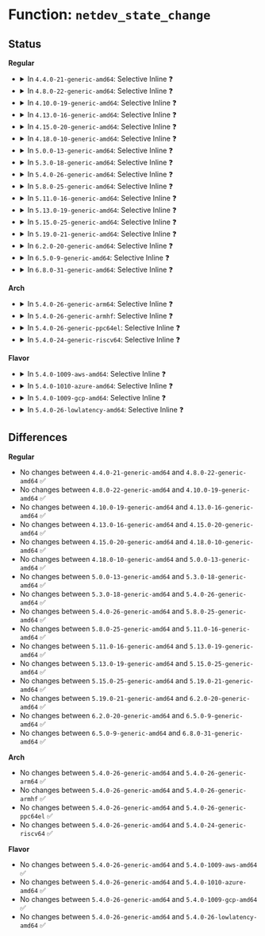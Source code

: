 # Function: <code>netdev_state_change</code>

## Status
<b>Regular</b>
<ul>
<li>
<details>
<summary>In <code>4.4.0-21-generic-amd64</code>: Selective Inline ❓</summary>

```c
void netdev_state_change(struct net_device * dev)
```

```json
{
  "name": "netdev_state_change",
  "collision_type": "Unique Global",
  "inline_type": "Selective",
  "funcs": [
    {
      "addr": 18446744071586278752,
      "name": "netdev_state_change",
      "external": true,
      "loc": "net/core/dev.c:1275",
      "file": "net/core/dev.c",
      "inline": "not declared, inlined",
      "caller_inline": [],
      "caller_func": [
        "net/core/rtnetlink.c:set_operstate",
        "net/core/rtnetlink.c:do_setlink",
        "net/core/link_watch.c:linkwatch_do_dev"
      ]
    }
  ],
  "symbols": [
    {
      "addr": 18446744071586278752,
      "name": "netdev_state_change",
      "section": ".text",
      "bind": "STB_GLOBAL",
      "size": 112
    }
  ]
}
```
</details>
</li>
<li>
<details>
<summary>In <code>4.8.0-22-generic-amd64</code>: Selective Inline ❓</summary>

```c
void netdev_state_change(struct net_device * dev)
```

```json
{
  "name": "netdev_state_change",
  "collision_type": "Unique Global",
  "inline_type": "Selective",
  "funcs": [
    {
      "addr": 18446744071586704688,
      "name": "netdev_state_change",
      "external": true,
      "loc": "net/core/dev.c:1279",
      "file": "net/core/dev.c",
      "inline": "not declared, inlined",
      "caller_inline": [],
      "caller_func": [
        "net/core/rtnetlink.c:do_setlink",
        "net/core/rtnetlink.c:set_operstate",
        "net/core/link_watch.c:linkwatch_do_dev"
      ]
    }
  ],
  "symbols": [
    {
      "addr": 18446744071586704688,
      "name": "netdev_state_change",
      "section": ".text",
      "bind": "STB_GLOBAL",
      "size": 112
    }
  ]
}
```
</details>
</li>
<li>
<details>
<summary>In <code>4.10.0-19-generic-amd64</code>: Selective Inline ❓</summary>

```c
void netdev_state_change(struct net_device * dev)
```

```json
{
  "name": "netdev_state_change",
  "collision_type": "Unique Global",
  "inline_type": "Selective",
  "funcs": [
    {
      "addr": 18446744071586890816,
      "name": "netdev_state_change",
      "external": true,
      "loc": "net/core/dev.c:1278",
      "file": "net/core/dev.c",
      "inline": "not declared, inlined",
      "caller_inline": [],
      "caller_func": [
        "net/core/rtnetlink.c:do_setlink",
        "net/core/rtnetlink.c:set_operstate",
        "net/core/link_watch.c:linkwatch_do_dev"
      ]
    }
  ],
  "symbols": [
    {
      "addr": 18446744071586890816,
      "name": "netdev_state_change",
      "section": ".text",
      "bind": "STB_GLOBAL",
      "size": 112
    }
  ]
}
```
</details>
</li>
<li>
<details>
<summary>In <code>4.13.0-16-generic-amd64</code>: Selective Inline ❓</summary>

```c
void netdev_state_change(struct net_device * dev)
```

```json
{
  "name": "netdev_state_change",
  "collision_type": "Unique Global",
  "inline_type": "Selective",
  "funcs": [
    {
      "addr": 18446744071587015648,
      "name": "netdev_state_change",
      "external": true,
      "loc": "net/core/dev.c:1311",
      "file": "net/core/dev.c",
      "inline": "not declared, inlined",
      "caller_inline": [],
      "caller_func": [
        "net/core/rtnetlink.c:do_setlink",
        "net/core/rtnetlink.c:do_setlink",
        "net/core/rtnetlink.c:do_setlink",
        "net/core/rtnetlink.c:do_setlink",
        "net/core/rtnetlink.c:do_setlink",
        "net/core/rtnetlink.c:do_setlink",
        "net/core/rtnetlink.c:do_setlink",
        "net/core/rtnetlink.c:set_operstate",
        "net/core/link_watch.c:linkwatch_do_dev"
      ]
    }
  ],
  "symbols": [
    {
      "addr": 18446744071587015648,
      "name": "netdev_state_change",
      "section": ".text",
      "bind": "STB_GLOBAL",
      "size": 112
    }
  ]
}
```
</details>
</li>
<li>
<details>
<summary>In <code>4.15.0-20-generic-amd64</code>: Selective Inline ❓</summary>

```c
void netdev_state_change(struct net_device * dev)
```

```json
{
  "name": "netdev_state_change",
  "collision_type": "Unique Global",
  "inline_type": "Selective",
  "funcs": [
    {
      "addr": 18446744071587513344,
      "name": "netdev_state_change",
      "external": true,
      "loc": "net/core/dev.c:1332",
      "file": "net/core/dev.c",
      "inline": "not declared, inlined",
      "caller_inline": [],
      "caller_func": [
        "net/core/rtnetlink.c:do_setlink",
        "net/core/rtnetlink.c:do_setlink",
        "net/core/rtnetlink.c:do_setlink",
        "net/core/rtnetlink.c:do_setlink",
        "net/core/rtnetlink.c:do_setlink",
        "net/core/rtnetlink.c:set_operstate",
        "net/core/link_watch.c:linkwatch_do_dev"
      ]
    }
  ],
  "symbols": [
    {
      "addr": 18446744071587513344,
      "name": "netdev_state_change",
      "section": ".text",
      "bind": "STB_GLOBAL",
      "size": 143
    }
  ]
}
```
</details>
</li>
<li>
<details>
<summary>In <code>4.18.0-10-generic-amd64</code>: Selective Inline ❓</summary>

```c
void netdev_state_change(struct net_device * dev)
```

```json
{
  "name": "netdev_state_change",
  "collision_type": "Unique Global",
  "inline_type": "Selective",
  "funcs": [
    {
      "addr": 18446744071587815792,
      "name": "netdev_state_change",
      "external": true,
      "loc": "net/core/dev.c:1333",
      "file": "net/core/dev.c",
      "inline": "not declared, inlined",
      "caller_inline": [],
      "caller_func": [
        "drivers/net/tun.c:tun_chr_close",
        "drivers/net/tun.c:__tun_chr_ioctl",
        "drivers/net/tun.c:__tun_chr_ioctl",
        "net/core/rtnetlink.c:do_setlink",
        "net/core/rtnetlink.c:do_setlink",
        "net/core/rtnetlink.c:do_setlink",
        "net/core/rtnetlink.c:do_setlink",
        "net/core/rtnetlink.c:do_setlink",
        "net/core/rtnetlink.c:set_operstate",
        "net/core/link_watch.c:linkwatch_do_dev"
      ]
    }
  ],
  "symbols": [
    {
      "addr": 18446744071587815792,
      "name": "netdev_state_change",
      "section": ".text",
      "bind": "STB_GLOBAL",
      "size": 130
    }
  ]
}
```
</details>
</li>
<li>
<details>
<summary>In <code>5.0.0-13-generic-amd64</code>: Selective Inline ❓</summary>

```c
void netdev_state_change(struct net_device * dev)
```

```json
{
  "name": "netdev_state_change",
  "collision_type": "Unique Global",
  "inline_type": "Selective",
  "funcs": [
    {
      "addr": 18446744071587950640,
      "name": "netdev_state_change",
      "external": true,
      "loc": "net/core/dev.c:1335",
      "file": "net/core/dev.c",
      "inline": "not declared, inlined",
      "caller_inline": [],
      "caller_func": [
        "drivers/net/tun.c:tun_chr_close",
        "drivers/net/tun.c:__tun_chr_ioctl",
        "drivers/net/tun.c:__tun_chr_ioctl",
        "net/core/rtnetlink.c:do_setlink",
        "net/core/rtnetlink.c:do_setlink",
        "net/core/rtnetlink.c:do_setlink",
        "net/core/rtnetlink.c:do_setlink",
        "net/core/rtnetlink.c:do_setlink",
        "net/core/rtnetlink.c:do_setlink",
        "net/core/rtnetlink.c:set_operstate",
        "net/core/link_watch.c:linkwatch_do_dev"
      ]
    }
  ],
  "symbols": [
    {
      "addr": 18446744071587950640,
      "name": "netdev_state_change",
      "section": ".text",
      "bind": "STB_GLOBAL",
      "size": 130
    }
  ]
}
```
</details>
</li>
<li>
<details>
<summary>In <code>5.3.0-18-generic-amd64</code>: Selective Inline ❓</summary>

```c
void netdev_state_change(struct net_device * dev)
```

```json
{
  "name": "netdev_state_change",
  "collision_type": "Unique Global",
  "inline_type": "Selective",
  "funcs": [
    {
      "addr": 18446744071588261488,
      "name": "netdev_state_change",
      "external": true,
      "loc": "net/core/dev.c:1345",
      "file": "net/core/dev.c",
      "inline": "not declared, inlined",
      "caller_inline": [],
      "caller_func": [
        "drivers/net/tun.c:tun_chr_close",
        "drivers/net/tun.c:__tun_chr_ioctl",
        "drivers/net/tun.c:__tun_chr_ioctl",
        "net/core/rtnetlink.c:do_setlink",
        "net/core/rtnetlink.c:set_operstate",
        "net/core/link_watch.c:linkwatch_do_dev"
      ]
    }
  ],
  "symbols": [
    {
      "addr": 18446744071588261488,
      "name": "netdev_state_change",
      "section": ".text",
      "bind": "STB_GLOBAL",
      "size": 131
    }
  ]
}
```
</details>
</li>
<li>
<details>
<summary>In <code>5.4.0-26-generic-amd64</code>: Selective Inline ❓</summary>

```c
void netdev_state_change(struct net_device * dev)
```

```json
{
  "name": "netdev_state_change",
  "collision_type": "Unique Global",
  "inline_type": "Selective",
  "funcs": [
    {
      "addr": 18446744071588466624,
      "name": "netdev_state_change",
      "external": true,
      "loc": "net/core/dev.c:1263",
      "file": "net/core/dev.c",
      "inline": "not declared, inlined",
      "caller_inline": [],
      "caller_func": [
        "drivers/net/tun.c:tun_chr_close",
        "drivers/net/tun.c:__tun_chr_ioctl",
        "drivers/net/tun.c:__tun_chr_ioctl",
        "net/core/rtnetlink.c:do_setlink",
        "net/core/rtnetlink.c:set_operstate",
        "net/core/link_watch.c:linkwatch_do_dev"
      ]
    }
  ],
  "symbols": [
    {
      "addr": 18446744071588466624,
      "name": "netdev_state_change",
      "section": ".text",
      "bind": "STB_GLOBAL",
      "size": 131
    }
  ]
}
```
</details>
</li>
<li>
<details>
<summary>In <code>5.8.0-25-generic-amd64</code>: Selective Inline ❓</summary>

```c
void netdev_state_change(struct net_device * dev)
```

```json
{
  "name": "netdev_state_change",
  "collision_type": "Unique Global",
  "inline_type": "Selective",
  "funcs": [
    {
      "addr": 18446744071589332144,
      "name": "netdev_state_change",
      "external": true,
      "loc": "net/core/dev.c:1455",
      "file": "net/core/dev.c",
      "inline": "not declared, inlined",
      "caller_inline": [],
      "caller_func": [
        "drivers/net/tun.c:tun_chr_close",
        "net/core/rtnetlink.c:do_setlink",
        "net/core/rtnetlink.c:do_setlink",
        "net/core/rtnetlink.c:do_setlink",
        "net/core/rtnetlink.c:do_setlink",
        "net/core/rtnetlink.c:do_setlink",
        "net/core/rtnetlink.c:set_operstate",
        "net/core/link_watch.c:linkwatch_do_dev",
        "net/core/net-sysfs.c:ifalias_store"
      ]
    }
  ],
  "symbols": [
    {
      "addr": 18446744071589332144,
      "name": "netdev_state_change",
      "section": ".text",
      "bind": "STB_GLOBAL",
      "size": 124
    }
  ]
}
```
</details>
</li>
<li>
<details>
<summary>In <code>5.11.0-16-generic-amd64</code>: Selective Inline ❓</summary>

```c
void netdev_state_change(struct net_device * dev)
```

```json
{
  "name": "netdev_state_change",
  "collision_type": "Unique Global",
  "inline_type": "Selective",
  "funcs": [
    {
      "addr": 18446744071589333632,
      "name": "netdev_state_change",
      "external": true,
      "loc": "net/core/dev.c:1457",
      "file": "net/core/dev.c",
      "inline": "not declared, inlined",
      "caller_inline": [],
      "caller_func": [
        "drivers/net/tun.c:tun_chr_close",
        "net/core/rtnetlink.c:do_setlink",
        "net/core/rtnetlink.c:do_setlink",
        "net/core/rtnetlink.c:do_setlink",
        "net/core/rtnetlink.c:do_setlink",
        "net/core/rtnetlink.c:do_setlink",
        "net/core/rtnetlink.c:do_setlink",
        "net/core/rtnetlink.c:do_setlink",
        "net/core/rtnetlink.c:set_operstate",
        "net/core/link_watch.c:linkwatch_do_dev",
        "net/core/net-sysfs.c:ifalias_store"
      ]
    }
  ],
  "symbols": [
    {
      "addr": 18446744071589333632,
      "name": "netdev_state_change",
      "section": ".text",
      "bind": "STB_GLOBAL",
      "size": 124
    }
  ]
}
```
</details>
</li>
<li>
<details>
<summary>In <code>5.13.0-19-generic-amd64</code>: Selective Inline ❓</summary>

```c
void netdev_state_change(struct net_device * dev)
```

```json
{
  "name": "netdev_state_change",
  "collision_type": "Unique Global",
  "inline_type": "Selective",
  "funcs": [
    {
      "addr": 18446744071589228432,
      "name": "netdev_state_change",
      "external": true,
      "loc": "net/core/dev.c:1505",
      "file": "net/core/dev.c",
      "inline": "not declared, inlined",
      "caller_inline": [],
      "caller_func": [
        "drivers/net/tun.c:tun_chr_close",
        "drivers/net/tun.c:__tun_chr_ioctl",
        "drivers/net/tun.c:__tun_chr_ioctl",
        "net/core/rtnetlink.c:do_setlink",
        "net/core/rtnetlink.c:do_setlink",
        "net/core/rtnetlink.c:do_setlink",
        "net/core/rtnetlink.c:do_setlink",
        "net/core/rtnetlink.c:do_setlink",
        "net/core/rtnetlink.c:do_setlink",
        "net/core/rtnetlink.c:do_setlink",
        "net/core/rtnetlink.c:set_operstate",
        "net/core/link_watch.c:linkwatch_do_dev",
        "net/core/net-sysfs.c:ifalias_store"
      ]
    }
  ],
  "symbols": [
    {
      "addr": 18446744071589228432,
      "name": "netdev_state_change",
      "section": ".text",
      "bind": "STB_GLOBAL",
      "size": 131
    }
  ]
}
```
</details>
</li>
<li>
<details>
<summary>In <code>5.15.0-25-generic-amd64</code>: Selective Inline ❓</summary>

```c
void netdev_state_change(struct net_device * dev)
```

```json
{
  "name": "netdev_state_change",
  "collision_type": "Unique Global",
  "inline_type": "Selective",
  "funcs": [
    {
      "addr": 18446744071589951952,
      "name": "netdev_state_change",
      "external": true,
      "loc": "net/core/dev.c:1380",
      "file": "net/core/dev.c",
      "inline": "not declared, inlined",
      "caller_inline": [],
      "caller_func": [
        "drivers/net/tun.c:tun_chr_close",
        "drivers/net/tun.c:__tun_chr_ioctl",
        "drivers/net/tun.c:__tun_chr_ioctl",
        "net/core/rtnetlink.c:do_setlink",
        "net/core/rtnetlink.c:do_setlink",
        "net/core/rtnetlink.c:do_setlink",
        "net/core/rtnetlink.c:do_setlink",
        "net/core/rtnetlink.c:do_setlink",
        "net/core/rtnetlink.c:do_setlink",
        "net/core/rtnetlink.c:do_setlink",
        "net/core/rtnetlink.c:set_operstate",
        "net/core/link_watch.c:linkwatch_do_dev",
        "net/core/net-sysfs.c:ifalias_store"
      ]
    }
  ],
  "symbols": [
    {
      "addr": 18446744071589951952,
      "name": "netdev_state_change",
      "section": ".text",
      "bind": "STB_GLOBAL",
      "size": 131
    }
  ]
}
```
</details>
</li>
<li>
<details>
<summary>In <code>5.19.0-21-generic-amd64</code>: Selective Inline ❓</summary>

```c
void netdev_state_change(struct net_device * dev)
```

```json
{
  "name": "netdev_state_change",
  "collision_type": "Unique Global",
  "inline_type": "Selective",
  "funcs": [
    {
      "addr": 18446744071591489056,
      "name": "netdev_state_change",
      "external": true,
      "loc": "net/core/dev.c:1327",
      "file": "net/core/dev.c",
      "inline": "not declared, inlined",
      "caller_inline": [],
      "caller_func": [
        "drivers/net/tun.c:tun_chr_close",
        "drivers/net/tun.c:__tun_chr_ioctl",
        "drivers/net/tun.c:__tun_chr_ioctl",
        "net/core/rtnetlink.c:do_setlink",
        "net/core/rtnetlink.c:do_setlink",
        "net/core/rtnetlink.c:do_setlink",
        "net/core/rtnetlink.c:do_setlink",
        "net/core/rtnetlink.c:do_setlink",
        "net/core/rtnetlink.c:do_setlink",
        "net/core/rtnetlink.c:do_setlink",
        "net/core/rtnetlink.c:do_setlink",
        "net/core/rtnetlink.c:do_setlink",
        "net/core/rtnetlink.c:set_operstate",
        "net/core/link_watch.c:linkwatch_do_dev",
        "net/core/net-sysfs.c:ifalias_store"
      ]
    }
  ],
  "symbols": [
    {
      "addr": 18446744071591489056,
      "name": "netdev_state_change",
      "section": ".text",
      "bind": "STB_GLOBAL",
      "size": 144
    }
  ]
}
```
</details>
</li>
<li>
<details>
<summary>In <code>6.2.0-20-generic-amd64</code>: Selective Inline ❓</summary>

```c
void netdev_state_change(struct net_device * dev)
```

```json
{
  "name": "netdev_state_change",
  "collision_type": "Unique Global",
  "inline_type": "Selective",
  "funcs": [
    {
      "addr": 18446744071593257920,
      "name": "netdev_state_change",
      "external": true,
      "loc": "net/core/dev.c:1312",
      "file": "net/core/dev.c",
      "inline": "not declared, inlined",
      "caller_inline": [],
      "caller_func": [
        "drivers/net/tun.c:tun_chr_close",
        "drivers/net/tun.c:__tun_chr_ioctl",
        "drivers/net/tun.c:__tun_chr_ioctl",
        "net/core/rtnetlink.c:do_setlink",
        "net/core/rtnetlink.c:do_setlink",
        "net/core/rtnetlink.c:do_setlink",
        "net/core/rtnetlink.c:do_setlink",
        "net/core/rtnetlink.c:do_setlink",
        "net/core/rtnetlink.c:do_setlink",
        "net/core/rtnetlink.c:do_setlink",
        "net/core/rtnetlink.c:do_setlink",
        "net/core/rtnetlink.c:do_setlink",
        "net/core/rtnetlink.c:set_operstate",
        "net/core/link_watch.c:linkwatch_do_dev",
        "net/core/net-sysfs.c:ifalias_store"
      ]
    }
  ],
  "symbols": [
    {
      "addr": 18446744071593257920,
      "name": "netdev_state_change",
      "section": ".text",
      "bind": "STB_GLOBAL",
      "size": 156
    }
  ]
}
```
</details>
</li>
<li>
<details>
<summary>In <code>6.5.0-9-generic-amd64</code>: Selective Inline ❓</summary>

```c
void netdev_state_change(struct net_device * dev)
```

```json
{
  "name": "netdev_state_change",
  "collision_type": "Unique Global",
  "inline_type": "Selective",
  "funcs": [
    {
      "addr": 18446744071593754160,
      "name": "netdev_state_change",
      "external": true,
      "loc": "net/core/dev.c:1337",
      "file": "net/core/dev.c",
      "inline": "not declared, inlined",
      "caller_inline": [],
      "caller_func": [
        "drivers/net/tun.c:tun_chr_close",
        "drivers/net/tun.c:__tun_chr_ioctl",
        "drivers/net/tun.c:__tun_chr_ioctl",
        "net/core/rtnetlink.c:do_setlink",
        "net/core/rtnetlink.c:do_setlink",
        "net/core/rtnetlink.c:do_setlink",
        "net/core/rtnetlink.c:do_setlink",
        "net/core/rtnetlink.c:do_setlink",
        "net/core/rtnetlink.c:do_setlink",
        "net/core/rtnetlink.c:do_setlink",
        "net/core/rtnetlink.c:do_setlink",
        "net/core/rtnetlink.c:set_operstate",
        "net/core/link_watch.c:linkwatch_do_dev",
        "net/core/net-sysfs.c:ifalias_store"
      ]
    }
  ],
  "symbols": [
    {
      "addr": 18446744071593754160,
      "name": "netdev_state_change",
      "section": ".text",
      "bind": "STB_GLOBAL",
      "size": 156
    }
  ]
}
```
</details>
</li>
<li>
<details>
<summary>In <code>6.8.0-31-generic-amd64</code>: Selective Inline ❓</summary>

```c
void netdev_state_change(struct net_device * dev)
```

```json
{
  "name": "netdev_state_change",
  "collision_type": "Unique Global",
  "inline_type": "Selective",
  "funcs": [
    {
      "addr": 18446744071594532480,
      "name": "netdev_state_change",
      "external": true,
      "loc": "net/core/dev.c:1341",
      "file": "net/core/dev.c",
      "inline": "not declared, inlined",
      "caller_inline": [],
      "caller_func": [
        "drivers/net/tun.c:tun_chr_close",
        "drivers/net/tun.c:__tun_chr_ioctl",
        "drivers/net/tun.c:__tun_chr_ioctl",
        "net/core/rtnetlink.c:do_setlink",
        "net/core/rtnetlink.c:do_setlink",
        "net/core/rtnetlink.c:do_setlink",
        "net/core/rtnetlink.c:do_setlink",
        "net/core/rtnetlink.c:do_setlink",
        "net/core/rtnetlink.c:do_setlink",
        "net/core/rtnetlink.c:do_setlink",
        "net/core/rtnetlink.c:do_setlink",
        "net/core/rtnetlink.c:set_operstate",
        "net/core/link_watch.c:linkwatch_do_dev",
        "net/core/net-sysfs.c:ifalias_store"
      ]
    }
  ],
  "symbols": [
    {
      "addr": 18446744071594532480,
      "name": "netdev_state_change",
      "section": ".text",
      "bind": "STB_GLOBAL",
      "size": 156
    }
  ]
}
```
</details>
</li>
</ul>
<b>Arch</b>
<ul>
<li>
<details>
<summary>In <code>5.4.0-26-generic-arm64</code>: Selective Inline ❓</summary>

```c
void netdev_state_change(struct net_device * dev)
```

```json
{
  "name": "netdev_state_change",
  "collision_type": "Unique Global",
  "inline_type": "Selective",
  "funcs": [
    {
      "addr": 18446603336501989848,
      "name": "netdev_state_change",
      "external": true,
      "loc": "net/core/dev.c:1263",
      "file": "net/core/dev.c",
      "inline": "not declared, inlined",
      "caller_inline": [],
      "caller_func": [
        "drivers/net/tun.c:tun_chr_close",
        "drivers/net/tun.c:__tun_chr_ioctl",
        "drivers/net/tun.c:__tun_chr_ioctl",
        "net/core/rtnetlink.c:do_setlink",
        "net/core/rtnetlink.c:do_setlink",
        "net/core/rtnetlink.c:do_setlink",
        "net/core/rtnetlink.c:do_setlink",
        "net/core/rtnetlink.c:do_setlink",
        "net/core/rtnetlink.c:do_setlink",
        "net/core/rtnetlink.c:set_operstate",
        "net/core/link_watch.c:linkwatch_do_dev"
      ]
    }
  ],
  "symbols": [
    {
      "addr": 18446603336501989848,
      "name": "netdev_state_change",
      "section": ".text",
      "bind": "STB_GLOBAL",
      "size": 128
    }
  ]
}
```
</details>
</li>
<li>
<details>
<summary>In <code>5.4.0-26-generic-armhf</code>: Selective Inline ❓</summary>

```c
void netdev_state_change(struct net_device * dev)
```

```json
{
  "name": "netdev_state_change",
  "collision_type": "Unique Global",
  "inline_type": "Selective",
  "funcs": [
    {
      "addr": 3234749692,
      "name": "netdev_state_change",
      "external": true,
      "loc": "net/core/dev.c:1263",
      "file": "net/core/dev.c",
      "inline": "not declared, inlined",
      "caller_inline": [],
      "caller_func": [
        "drivers/net/tun.c:tun_chr_close",
        "net/core/rtnetlink.c:do_setlink",
        "net/core/rtnetlink.c:do_setlink",
        "net/core/rtnetlink.c:do_setlink",
        "net/core/rtnetlink.c:do_setlink",
        "net/core/rtnetlink.c:do_setlink",
        "net/core/rtnetlink.c:do_setlink",
        "net/core/rtnetlink.c:do_setlink",
        "net/core/rtnetlink.c:set_operstate",
        "net/core/link_watch.c:linkwatch_do_dev"
      ]
    }
  ],
  "symbols": [
    {
      "addr": 3234749692,
      "name": "netdev_state_change",
      "section": ".text",
      "bind": "STB_GLOBAL",
      "size": 148
    }
  ]
}
```
</details>
</li>
<li>
<details>
<summary>In <code>5.4.0-26-generic-ppc64el</code>: Selective Inline ❓</summary>

```c
void netdev_state_change(struct net_device * dev)
```

```json
{
  "name": "netdev_state_change",
  "collision_type": "Unique Global",
  "inline_type": "Selective",
  "funcs": [
    {
      "addr": 13835058055295428976,
      "name": "netdev_state_change",
      "external": true,
      "loc": "net/core/dev.c:1263",
      "file": "net/core/dev.c",
      "inline": "not declared, inlined",
      "caller_inline": [],
      "caller_func": [
        "drivers/net/tun.c:tun_chr_close",
        "drivers/net/tun.c:__tun_chr_ioctl",
        "drivers/net/tun.c:__tun_chr_ioctl",
        "net/core/rtnetlink.c:do_setlink",
        "net/core/rtnetlink.c:set_operstate",
        "net/core/rtnetlink.c:set_operstate",
        "net/core/link_watch.c:linkwatch_do_dev"
      ]
    }
  ],
  "symbols": [
    {
      "addr": 13835058055295428976,
      "name": "netdev_state_change",
      "section": ".text",
      "bind": "STB_GLOBAL",
      "size": 188
    }
  ]
}
```
</details>
</li>
<li>
<details>
<summary>In <code>5.4.0-24-generic-riscv64</code>: Selective Inline ❓</summary>

```c
void netdev_state_change(struct net_device * dev)
```

```json
{
  "name": "netdev_state_change",
  "collision_type": "Unique Global",
  "inline_type": "Selective",
  "funcs": [
    {
      "addr": 18446743936278289768,
      "name": "netdev_state_change",
      "external": true,
      "loc": "net/core/dev.c:1263",
      "file": "net/core/dev.c",
      "inline": "not declared, inlined",
      "caller_inline": [],
      "caller_func": [
        "drivers/net/tun.c:tun_chr_close",
        "net/core/rtnetlink.c:do_setlink",
        "net/core/rtnetlink.c:do_setlink",
        "net/core/rtnetlink.c:do_setlink",
        "net/core/rtnetlink.c:do_setlink",
        "net/core/rtnetlink.c:do_setlink",
        "net/core/rtnetlink.c:set_operstate",
        "net/core/link_watch.c:linkwatch_do_dev",
        "net/core/net-sysfs.c:ifalias_store"
      ]
    }
  ],
  "symbols": [
    {
      "addr": 18446743936278289768,
      "name": "netdev_state_change",
      "section": ".text",
      "bind": "STB_GLOBAL",
      "size": 96
    }
  ]
}
```
</details>
</li>
</ul>
<b>Flavor</b>
<ul>
<li>
<details>
<summary>In <code>5.4.0-1009-aws-amd64</code>: Selective Inline ❓</summary>

```c
void netdev_state_change(struct net_device * dev)
```

```json
{
  "name": "netdev_state_change",
  "collision_type": "Unique Global",
  "inline_type": "Selective",
  "funcs": [
    {
      "addr": 18446744071588073408,
      "name": "netdev_state_change",
      "external": true,
      "loc": "net/core/dev.c:1263",
      "file": "net/core/dev.c",
      "inline": "not declared, inlined",
      "caller_inline": [],
      "caller_func": [
        "drivers/net/tun.c:tun_chr_close",
        "drivers/net/tun.c:__tun_chr_ioctl",
        "drivers/net/tun.c:__tun_chr_ioctl",
        "net/core/rtnetlink.c:do_setlink",
        "net/core/rtnetlink.c:set_operstate",
        "net/core/link_watch.c:linkwatch_do_dev"
      ]
    }
  ],
  "symbols": [
    {
      "addr": 18446744071588073408,
      "name": "netdev_state_change",
      "section": ".text",
      "bind": "STB_GLOBAL",
      "size": 131
    }
  ]
}
```
</details>
</li>
<li>
<details>
<summary>In <code>5.4.0-1010-azure-amd64</code>: Selective Inline ❓</summary>

```c
void netdev_state_change(struct net_device * dev)
```

```json
{
  "name": "netdev_state_change",
  "collision_type": "Unique Global",
  "inline_type": "Selective",
  "funcs": [
    {
      "addr": 18446744071587786832,
      "name": "netdev_state_change",
      "external": true,
      "loc": "net/core/dev.c:1263",
      "file": "net/core/dev.c",
      "inline": "not declared, inlined",
      "caller_inline": [],
      "caller_func": [
        "drivers/net/tun.c:tun_chr_close",
        "drivers/net/tun.c:__tun_chr_ioctl",
        "drivers/net/tun.c:__tun_chr_ioctl",
        "net/core/rtnetlink.c:do_setlink",
        "net/core/rtnetlink.c:set_operstate",
        "net/core/link_watch.c:linkwatch_do_dev",
        "net/ipv4/ip_tunnel.c:ip_tunnel_update"
      ]
    }
  ],
  "symbols": [
    {
      "addr": 18446744071587786832,
      "name": "netdev_state_change",
      "section": ".text",
      "bind": "STB_GLOBAL",
      "size": 131
    }
  ]
}
```
</details>
</li>
<li>
<details>
<summary>In <code>5.4.0-1009-gcp-amd64</code>: Selective Inline ❓</summary>

```c
void netdev_state_change(struct net_device * dev)
```

```json
{
  "name": "netdev_state_change",
  "collision_type": "Unique Global",
  "inline_type": "Selective",
  "funcs": [
    {
      "addr": 18446744071588405184,
      "name": "netdev_state_change",
      "external": true,
      "loc": "net/core/dev.c:1263",
      "file": "net/core/dev.c",
      "inline": "not declared, inlined",
      "caller_inline": [],
      "caller_func": [
        "drivers/net/tun.c:tun_chr_close",
        "drivers/net/tun.c:__tun_chr_ioctl",
        "drivers/net/tun.c:__tun_chr_ioctl",
        "net/core/rtnetlink.c:do_setlink",
        "net/core/rtnetlink.c:set_operstate",
        "net/core/link_watch.c:linkwatch_do_dev"
      ]
    }
  ],
  "symbols": [
    {
      "addr": 18446744071588405184,
      "name": "netdev_state_change",
      "section": ".text",
      "bind": "STB_GLOBAL",
      "size": 131
    }
  ]
}
```
</details>
</li>
<li>
<details>
<summary>In <code>5.4.0-26-lowlatency-amd64</code>: Selective Inline ❓</summary>

```c
void netdev_state_change(struct net_device * dev)
```

```json
{
  "name": "netdev_state_change",
  "collision_type": "Unique Global",
  "inline_type": "Selective",
  "funcs": [
    {
      "addr": 18446744071588542032,
      "name": "netdev_state_change",
      "external": true,
      "loc": "net/core/dev.c:1263",
      "file": "net/core/dev.c",
      "inline": "not declared, inlined",
      "caller_inline": [],
      "caller_func": [
        "drivers/net/tun.c:tun_chr_close",
        "drivers/net/tun.c:__tun_chr_ioctl",
        "drivers/net/tun.c:__tun_chr_ioctl",
        "net/core/rtnetlink.c:do_setlink",
        "net/core/rtnetlink.c:set_operstate",
        "net/core/link_watch.c:linkwatch_do_dev"
      ]
    }
  ],
  "symbols": [
    {
      "addr": 18446744071588542032,
      "name": "netdev_state_change",
      "section": ".text",
      "bind": "STB_GLOBAL",
      "size": 131
    }
  ]
}
```
</details>
</li>
</ul>

## Differences
<b>Regular</b>
<ul>
<li>
No changes between <code>4.4.0-21-generic-amd64</code> and <code>4.8.0-22-generic-amd64</code> ✅
</li>
<li>
No changes between <code>4.8.0-22-generic-amd64</code> and <code>4.10.0-19-generic-amd64</code> ✅
</li>
<li>
No changes between <code>4.10.0-19-generic-amd64</code> and <code>4.13.0-16-generic-amd64</code> ✅
</li>
<li>
No changes between <code>4.13.0-16-generic-amd64</code> and <code>4.15.0-20-generic-amd64</code> ✅
</li>
<li>
No changes between <code>4.15.0-20-generic-amd64</code> and <code>4.18.0-10-generic-amd64</code> ✅
</li>
<li>
No changes between <code>4.18.0-10-generic-amd64</code> and <code>5.0.0-13-generic-amd64</code> ✅
</li>
<li>
No changes between <code>5.0.0-13-generic-amd64</code> and <code>5.3.0-18-generic-amd64</code> ✅
</li>
<li>
No changes between <code>5.3.0-18-generic-amd64</code> and <code>5.4.0-26-generic-amd64</code> ✅
</li>
<li>
No changes between <code>5.4.0-26-generic-amd64</code> and <code>5.8.0-25-generic-amd64</code> ✅
</li>
<li>
No changes between <code>5.8.0-25-generic-amd64</code> and <code>5.11.0-16-generic-amd64</code> ✅
</li>
<li>
No changes between <code>5.11.0-16-generic-amd64</code> and <code>5.13.0-19-generic-amd64</code> ✅
</li>
<li>
No changes between <code>5.13.0-19-generic-amd64</code> and <code>5.15.0-25-generic-amd64</code> ✅
</li>
<li>
No changes between <code>5.15.0-25-generic-amd64</code> and <code>5.19.0-21-generic-amd64</code> ✅
</li>
<li>
No changes between <code>5.19.0-21-generic-amd64</code> and <code>6.2.0-20-generic-amd64</code> ✅
</li>
<li>
No changes between <code>6.2.0-20-generic-amd64</code> and <code>6.5.0-9-generic-amd64</code> ✅
</li>
<li>
No changes between <code>6.5.0-9-generic-amd64</code> and <code>6.8.0-31-generic-amd64</code> ✅
</li>
</ul>
<b>Arch</b>
<ul>
<li>
No changes between <code>5.4.0-26-generic-amd64</code> and <code>5.4.0-26-generic-arm64</code> ✅
</li>
<li>
No changes between <code>5.4.0-26-generic-amd64</code> and <code>5.4.0-26-generic-armhf</code> ✅
</li>
<li>
No changes between <code>5.4.0-26-generic-amd64</code> and <code>5.4.0-26-generic-ppc64el</code> ✅
</li>
<li>
No changes between <code>5.4.0-26-generic-amd64</code> and <code>5.4.0-24-generic-riscv64</code> ✅
</li>
</ul>
<b>Flavor</b>
<ul>
<li>
No changes between <code>5.4.0-26-generic-amd64</code> and <code>5.4.0-1009-aws-amd64</code> ✅
</li>
<li>
No changes between <code>5.4.0-26-generic-amd64</code> and <code>5.4.0-1010-azure-amd64</code> ✅
</li>
<li>
No changes between <code>5.4.0-26-generic-amd64</code> and <code>5.4.0-1009-gcp-amd64</code> ✅
</li>
<li>
No changes between <code>5.4.0-26-generic-amd64</code> and <code>5.4.0-26-lowlatency-amd64</code> ✅
</li>
</ul>
